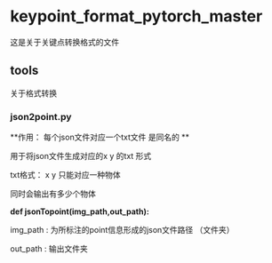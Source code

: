 # keypoint_format_pytorch_master
这是关于关键点转换格式的文件

## tools 

关于格式转换

### json2point.py

**作用： 每个json文件对应一个txt文件 是同名的 **

用于将json文件生成对应的x y 的txt 形式

txt格式： x y  只能对应一种物体

同时会输出有多少个物体

**def jsonTopoint(img_path,out_path):**


img_path : 为所标注的point信息形成的json文件路径 （文件夹）

out_path  : 输出文件夹








